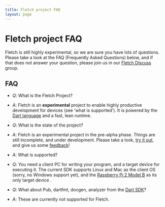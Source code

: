 ```yaml
---
title: Fletch project FAQ
layout: page
---
```


# Fletch project FAQ

Fletch is still highly experimental, so we are sure you have lots of questions.
Please take a look at the FAQ (Frequently Asked Questions) below, and if that
does not answer your question, please join us in our [Fletch
Discuss](https://groups.google.com/forum/#!forum/fletch-discuss) group.

## FAQ

* *Q*: What is the Fletch Project?
* *A*: Fletch is an **experimental** project to enable highly productive
 development for devices (see 'what is supported'). It is powered by the [Dart
 language](https://www.dartlang.org/docs/dart-up-and-running/ch02.html) and a
 fast, lean runtime.

* *Q*:  What is the state of the project?
* *A*: Fletch is an experimental project in the pre-alpha phase. Things are
 still incomplete, and under development. Please take a look, [try it
 out](index.html), and give us some [feedback](feedback.html)!

* *A*: What is supported?
* *Q*: You need a client PC for writing your program, and a target device for
 executing it. The current SDK supports Linux and Mac as the client OS (sorry,
 no Windows support yet), and the [Raspberry Pi 2 Model
 B](https://www.raspberrypi.org/products/raspberry-pi-2-model-b/) as its only
 target device .

* *Q*: What about Pub, dartfmt, docgen, analyzer from the [Dart
 SDK](https://www.dartlang.org/tools/sdk/)?
* *A*: These are currently not supported for Fletch.

